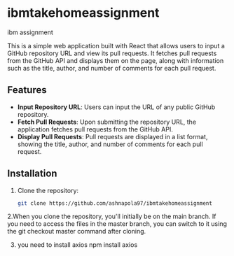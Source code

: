 # ibmtakehomeassignment
ibm assignment


This is a simple web application built with React that allows users to input a GitHub repository URL and view its pull requests. It fetches pull requests from the GitHub API and displays them on the page, along with information such as the title, author, and number of comments for each pull request.

## Features

- **Input Repository URL**: Users can input the URL of any public GitHub repository.
- **Fetch Pull Requests**: Upon submitting the repository URL, the application fetches pull requests from the GitHub API.
- **Display Pull Requests**: Pull requests are displayed in a list format, showing the title, author, and number of comments for each pull request.

## Installation

1. Clone the repository:

   ```bash
   git clone https://github.com/ashnapola97/ibmtakehomeassignment

2.When you clone the repository, you'll initially be on the main branch. If you need to access the files in the master branch, you can switch to it using the git checkout master command after cloning.

3. you need to install axios
npm install axios
